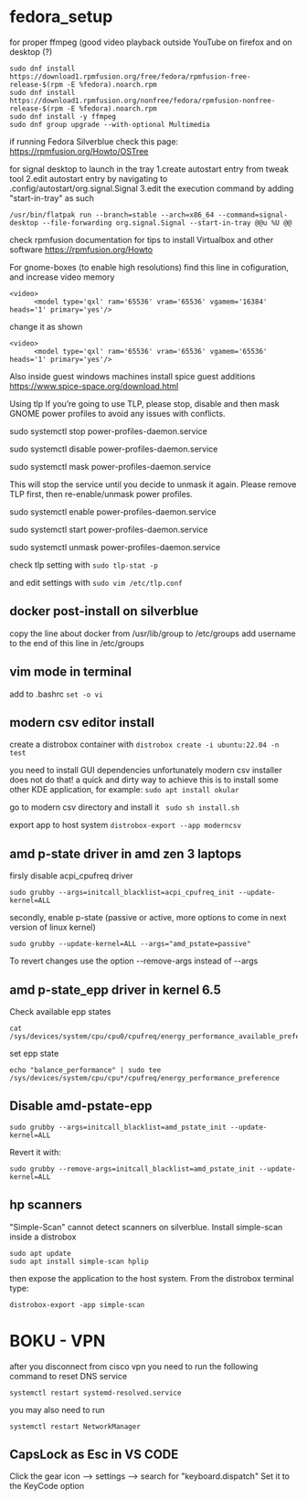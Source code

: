 # fedora_setup

for proper ffmpeg (good video playback outside YouTube on firefox and on desktop (?)
```
sudo dnf install https://download1.rpmfusion.org/free/fedora/rpmfusion-free-release-$(rpm -E %fedora).noarch.rpm
sudo dnf install https://download1.rpmfusion.org/nonfree/fedora/rpmfusion-nonfree-release-$(rpm -E %fedora).noarch.rpm
sudo dnf install -y ffmpeg
sudo dnf group upgrade --with-optional Multimedia
```

if running Fedora Silverblue check this page:
https://rpmfusion.org/Howto/OSTree

for signal desktop to launch in the tray
1.create autostart entry from tweak tool
2.edit autostart entry by navigating to .config/autostart/org.signal.Signal
3.edit the execution command by adding "start-in-tray" as such
```
/usr/bin/flatpak run --branch=stable --arch=x86_64 --command=signal-desktop --file-forwarding org.signal.Signal --start-in-tray @@u %U @@
```

check rpmfusion documentation for tips to install Virtualbox and other software
https://rpmfusion.org/Howto

For gnome-boxes (to enable high resolutions)
find this line in cofiguration, and increase video memory
```
<video>
      <model type='qxl' ram='65536' vram='65536' vgamem='16384' heads='1' primary='yes'/>
```

change it as shown
```
<video>
      <model type='qxl' ram='65536' vram='65536' vgamem='65536' heads='1' primary='yes'/>
```

Also inside guest windows machines install spice guest additions
https://www.spice-space.org/download.html

Using tlp
If you’re going to use TLP, please stop, disable and then mask GNOME power profiles to avoid any issues with conflicts.

sudo systemctl stop power-profiles-daemon.service

sudo systemctl disable power-profiles-daemon.service

sudo systemctl mask power-profiles-daemon.service


This will stop the service until you decide to unmask it again. Please remove TLP first, then re-enable/unmask power profiles.

sudo systemctl enable power-profiles-daemon.service

sudo systemctl start power-profiles-daemon.service

sudo systemctl unmask power-profiles-daemon.service

check tlp setting with 
```sudo tlp-stat -p```

and edit settings with
```sudo vim /etc/tlp.conf```

## docker post-install on silverblue
copy the line about docker from /usr/lib/group to /etc/groups
add username to the end of this line in /etc/groups

## vim mode in terminal
add to .bashrc
```set -o vi```

## modern csv editor install
create a distrobox container with
```distrobox create -i ubuntu:22.04 -n test```

you need to install GUI dependencies
unfortunately modern csv installer does not do that!
a quick and dirty way to achieve this is to install some other KDE application, for example:
```sudo apt install okular```

go to modern csv directory and install it
``` sudo sh install.sh```

export app to host system
```distrobox-export --app moderncsv```

## amd p-state driver in amd zen 3 laptops
firsly disable acpi_cpufreq driver
```
sudo grubby --args=initcall_blacklist=acpi_cpufreq_init --update-kernel=ALL
```

secondly, enable p-state (passive or active, more options to come in next version of linux kernel)
```
sudo grubby --update-kernel=ALL --args="amd_pstate=passive"
```
To revert changes use the option --remove-args instead of --args

## amd p-state_epp driver in kernel 6.5
Check available epp states
```
cat /sys/devices/system/cpu/cpu0/cpufreq/energy_performance_available_preferences
```

set epp state
```
echo "balance_performance" | sudo tee /sys/devices/system/cpu/cpu*/cpufreq/energy_performance_preference
```

## Disable amd-pstate-epp
```
sudo grubby --args=initcall_blacklist=amd_pstate_init --update-kernel=ALL
```

Revert it with:
```
sudo grubby --remove-args=initcall_blacklist=amd_pstate_init --update-kernel=ALL
```

## hp scanners
"Simple-Scan" cannot detect scanners on silverblue. Install simple-scan inside a distrobox 
```
sudo apt update
sudo apt install simple-scan hplip
```
then expose the application to the host system. From the distrobox terminal type:
```
distrobox-export -app simple-scan
```

# BOKU - VPN
after you disconnect from cisco vpn you need to run the following command to reset DNS service
```
systemctl restart systemd-resolved.service
```

you may also need to run
```
systemctl restart NetworkManager
```

## CapsLock as Esc in VS CODE
Click the gear icon --> settings --> search for "keyboard.dispatch"
Set it to the KeyCode option
